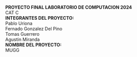 **PROYECTO FINAL LABORATORIO DE COMPUTACION 2024**  
CAT C  
**INTEGRANTES DEL PROYECTO:**  
Pablo Uriona  
Fernado Gonzalez Del Pino  
Tomas Guerrero  
Agustin Miranda    
**NOMBRE DEL PROYECTO:**   
MUGG  
